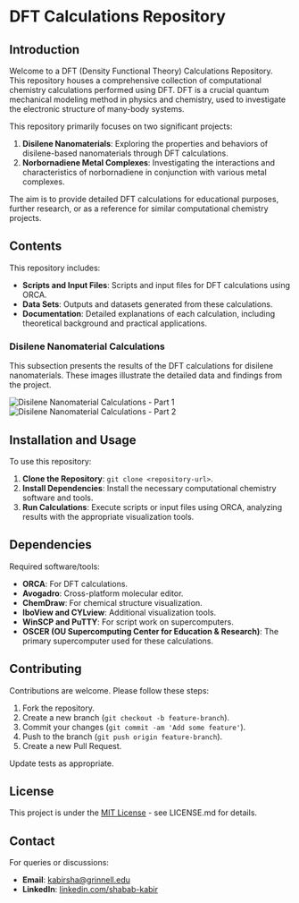# DFT Calculations Repository

## Introduction

Welcome to a DFT (Density Functional Theory) Calculations Repository. This repository houses a comprehensive collection of computational chemistry calculations performed using DFT. DFT is a crucial quantum mechanical modeling method in physics and chemistry, used to investigate the electronic structure of many-body systems.

This repository primarily focuses on two significant projects: 
1. **Disilene Nanomaterials**: Exploring the properties and behaviors of disilene-based nanomaterials through DFT calculations.
2. **Norbornadiene Metal Complexes**: Investigating the interactions and characteristics of norbornadiene in conjunction with various metal complexes.

The aim is to provide detailed DFT calculations for educational purposes, further research, or as a reference for similar computational chemistry projects.

## Contents

This repository includes:

- **Scripts and Input Files**: Scripts and input files for DFT calculations using ORCA.
- **Data Sets**: Outputs and datasets generated from these calculations.
- **Documentation**: Detailed explanations of each calculation, including theoretical background and practical applications.

### Disilene Nanomaterial Calculations
This subsection presents the results of the DFT calculations for disilene nanomaterials. These images illustrate the detailed data and findings from the project.

![Disilene Nanomaterial Calculations - Part 1](https://github.com/shabab-kabir/Density_Functional_Theory_Research/assets/126777449/98325e7f-468c-4646-bb83-31bf5fc86166)
![Disilene Nanomaterial Calculations - Part 2](https://github.com/shabab-kabir/Density_Functional_Theory_Research/assets/126777449/52588968-ac67-4f42-93a3-45e4a233fa44)


## Installation and Usage

To use this repository:

1. **Clone the Repository**: `git clone <repository-url>`.
2. **Install Dependencies**: Install the necessary computational chemistry software and tools.
3. **Run Calculations**: Execute scripts or input files using ORCA, analyzing results with the appropriate visualization tools.

## Dependencies

Required software/tools:

- **ORCA**: For DFT calculations.
- **Avogadro**: Cross-platform molecular editor.
- **ChemDraw**: For chemical structure visualization.
- **IboView and CYLview**: Additional visualization tools.
- **WinSCP and PuTTY**: For script work on supercomputers.
- **OSCER (OU Supercomputing Center for Education & Research)**: The primary supercomputer used for these calculations.

## Contributing

Contributions are welcome. Please follow these steps:

1. Fork the repository.
2. Create a new branch (`git checkout -b feature-branch`).
3. Commit your changes (`git commit -am 'Add some feature'`).
4. Push to the branch (`git push origin feature-branch`).
5. Create a new Pull Request.

Update tests as appropriate.

## License

This project is under the [MIT License](LICENSE.md) - see LICENSE.md for details.

## Contact

For queries or discussions:

- **Email**: kabirsha@grinnell.edu
- **LinkedIn**: [linkedin.com/shabab-kabir](https://www.linkedin.com/in/shabab-kabir)

